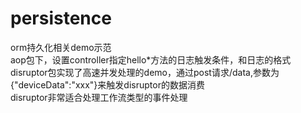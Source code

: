 # persistence
orm持久化相关demo示范  
aop包下，设置controller指定hello*方法的日志触发条件，和日志的格式  
disruptor包实现了高速并发处理的demo，通过post请求/data,参数为{"deviceData":"xxx"}来触发disruptor的数据消费  
disruptor非常适合处理工作流类型的事件处理  
